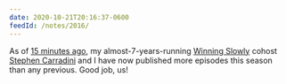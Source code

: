 ```yaml
---
date: 2020-10-21T20:16:37-0600
feedId: /notes/2016/
---
```


As of [15 minutes ago][8.19], my almost-7-years-running [Winning Slowly][ws] cohost [Stephen Carradini][stephen] and I have now published more episodes this season than any previous. Good job, us!

[8.19]: https://winningslowly.org/8.19/
[ws]: https://winningslowly.org
[stephen]: https://stephencarradini.com